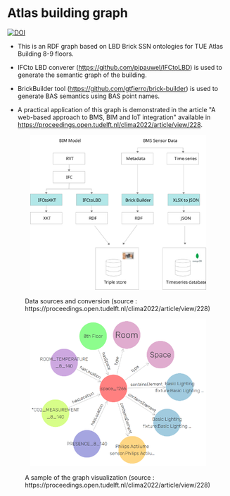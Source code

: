 # Atlas building graph
[![DOI](https://zenodo.org/badge/537405362.svg)](https://zenodo.org/badge/latestdoi/537405362)

-  This is an RDF graph based on LBD Brick SSN ontologies for TUE Atlas Building 8-9 floors.
-  IFCto LBD converer (https://github.com/pipauwel/IFCtoLBD) is used to generate the semantic graph of the building.
-  BrickBuilder tool (https://github.com/gtfierro/brick-builder) is used to generate BAS semantics using BAS point names.

-  A practical application of this graph is demonstrated in the article "A web-based approach to BMS, BIM and IoT integration" available in https://proceedings.open.tudelft.nl/clima2022/article/view/228.

 <figure>
    <p align="center">
        <img src="./images//architecture.svg" alt="architecture" width="400">
    </p>
  <figcaption>Data sources and conversion (source : https://proceedings.open.tudelft.nl/clima2022/article/view/228)<figcaption>
</figure>

<figure>
    <p align="center">
        <img src="./images//Picture4.png" alt="drawing" width="400">
  </p>
  <figcaption>A sample of the graph visualization (source : https://proceedings.open.tudelft.nl/clima2022/article/view/228)<figcaption>
</figure>